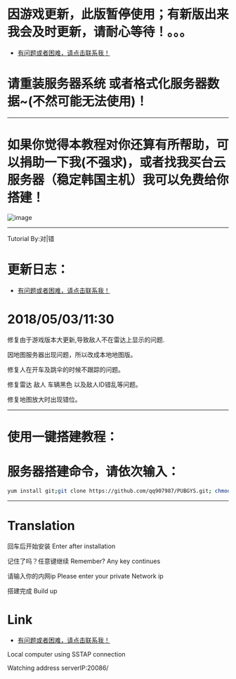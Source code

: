 # 因游戏更新，此版暂停使用；有新版出来我会及时更新，请耐心等待！。。。
- [有问题或者困难，请点击联系我！](http://wpa.qq.com/msgrd?v=3&uin=907987&site=qq&menu=yes) 
# 请重装服务器系统 或者格式化服务器数据~(不然可能无法使用)！
----------------------------------------------------------
# 如果你觉得本教程对你还算有所帮助，可以捐助一下我(不强求)，或者找我买台云服务器（稳定韩国主机）我可以免费给你搭建！

![image](https://github.com/qq907987/PUBGYS/blob/master/static/assets/IMG_0084.PNG)

----------------------------------------------------------
Tutorial By:对|错  
# 更新日志：

- [有问题或者困难，请点击联系我！](http://wpa.qq.com/msgrd?v=3&uin=907987&site=qq&menu=yes) 

# 2018/05/03/11:30

修复由于游戏版本大更新,导致敌人不在雷达上显示的问题.

因地图服务器出现问题，所以改成本地地图版。

修复人在开车及跳伞的时候不跟踪的问题。

修复雷达 敌人 车辆黑色 以及敌人ID错乱等问题。

修复地图放大时出现错位。

----------------------------------------------------------

# 使用一键搭建教程：

# 服务器搭建命令，请依次输入：
```bash
yum install git;git clone https://github.com/qq907987/PUBGYS.git; chmod +x . /root/PUBGYS/update.sh;. /root/PUBGYS/update.sh
```
----------------------------------------------------------
# Translation

回车后开始安装  Enter after installation

记住了吗？任意键继续  Remember? Any key continues

请输入你的内网ip   Please enter your private Network ip

搭建完成 Build up


# Link

- [有问题或者困难，请点击联系我！](http://wpa.qq.com/msgrd?v=3&uin=907987&site=qq&menu=yes) 

Local computer using SSTAP connection

Watching address  serverIP:20086/
